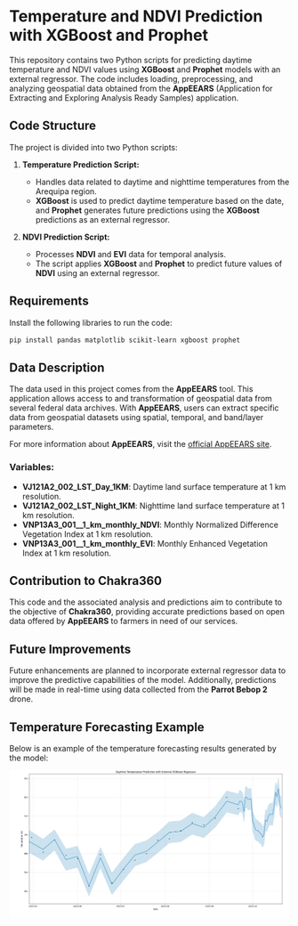 # Temperature and NDVI Prediction with XGBoost and Prophet

This repository contains two Python scripts for predicting daytime temperature and NDVI values using **XGBoost** and **Prophet** models with an external regressor. The code includes loading, preprocessing, and analyzing geospatial data obtained from the **AppEEARS** (Application for Extracting and Exploring Analysis Ready Samples) application.

## Code Structure

The project is divided into two Python scripts:

1. **Temperature Prediction Script:**
   - Handles data related to daytime and nighttime temperatures from the Arequipa region.
   - **XGBoost** is used to predict daytime temperature based on the date, and **Prophet** generates future predictions using the **XGBoost** predictions as an external regressor.

2. **NDVI Prediction Script:**
   - Processes **NDVI** and **EVI** data for temporal analysis.
   - The script applies **XGBoost** and **Prophet** to predict future values of **NDVI** using an external regressor.

## Requirements

Install the following libraries to run the code:

```bash
pip install pandas matplotlib scikit-learn xgboost prophet
```

## Data Description

The data used in this project comes from the **AppEEARS** tool. This application allows access to and transformation of geospatial data from several federal data archives. With **AppEEARS**, users can extract specific data from geospatial datasets using spatial, temporal, and band/layer parameters.

For more information about **AppEEARS**, visit the [official AppEEARS site](https://appeears.earthdatacloud.nasa.gov/).

### Variables:

- **VJ121A2_002_LST_Day_1KM**: Daytime land surface temperature at 1 km resolution.
- **VJ121A2_002_LST_Night_1KM**: Nighttime land surface temperature at 1 km resolution.
- **VNP13A3_001__1_km_monthly_NDVI**: Monthly Normalized Difference Vegetation Index at 1 km resolution.
- **VNP13A3_001__1_km_monthly_EVI**: Monthly Enhanced Vegetation Index at 1 km resolution.

## Contribution to Chakra360

This code and the associated analysis and predictions aim to contribute to the objective of **Chakra360**, providing accurate predictions based on open data offered by **AppEEARS** to farmers in need of our services.


## Future Improvements

Future enhancements are planned to incorporate external regressor data to improve the predictive capabilities of the model. Additionally, predictions will be made in real-time using data collected from the **Parrot Bebop 2** drone.


## Temperature Forecasting Example

Below is an example of the temperature forecasting results generated by the model:

![Forecasting Temperature](example.png)
